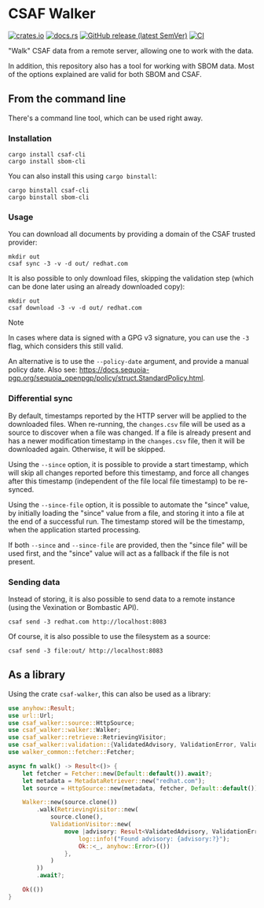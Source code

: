 # CSAF Walker

[![crates.io](https://img.shields.io/crates/v/csaf-walker.svg)](https://crates.io/crates/csaf-walker)
[![docs.rs](https://docs.rs/csaf-walker/badge.svg)](https://docs.rs/csaf-walker)
[![GitHub release (latest SemVer)](https://img.shields.io/github/v/tag/ctron/csaf-walker?sort=semver)](https://github.com/ctron/csaf-walker/releases)
[![CI](https://github.com/ctron/csaf-walker/workflows/CI/badge.svg)](https://github.com/ctron/csaf-walker/actions?query=workflow%3A%22CI%22)

"Walk" CSAF data from a remote server, allowing one to work with the data.

In addition, this repository also has a tool for working with SBOM data. Most of the options explained are valid for
both SBOM and CSAF.

## From the command line

There's a command line tool, which can be used right away.

### Installation

```shell
cargo install csaf-cli
cargo install sbom-cli
```

You can also install this using `cargo binstall`:

```shell
cargo binstall csaf-cli
cargo binstall sbom-cli
```

### Usage

You can download all documents by providing a domain of the CSAF trusted provider:

```shell
mkdir out
csaf sync -3 -v -d out/ redhat.com
```

It is also possible to only download files, skipping the validation step (which can be done later using an already
downloaded copy):

```shell
mkdir out
csaf download -3 -v -d out/ redhat.com
```

> [!NOTE]
> In cases where data is signed with a GPG v3 signature, you can use the `-3` flag, which considers this still valid.
>
> An alternative is to use the `--policy-date` argument, and provide a manual policy date. Also
> see: <https://docs.sequoia-pgp.org/sequoia_openpgp/policy/struct.StandardPolicy.html>.

### Differential sync

By default, timestamps reported by the HTTP server will be applied to the downloaded files. When re-running, the
`changes.csv` file will be used as a source to discover when a file was changed. If a file is already present and has
a newer modification timestamp in the `changes.csv` file, then it will be downloaded again. Otherwise, it will be
skipped.

Using the `--since` option, it is possible to provide a start timestamp, which will skip all changes reported before
this timestamp, and force all changes after this timestamp (independent of the file local file timestamp) to be
re-synced.

Using the `--since-file` option, it is possible to automate the "since" value, by initially loading the "since" value
from a file, and storing it into a file at the end of a successful run. The timestamp stored will be the timestamp,
when the application started processing.

If both `--since` and `--since-file` are provided, then the "since file" will be used first, and the "since" value will
act as a fallback if the file is not present.

### Sending data

Instead of storing, it is also possible to send data to a remote instance (using the Vexination or Bombastic API).

```shell
csaf send -3 redhat.com http://localhost:8083
```

Of course, it is also possible to use the filesystem as a source:

```shell
csaf send -3 file:out/ http://localhost:8083
```

## As a library

Using the crate `csaf-walker`, this can also be used as a library:

```rust
use anyhow::Result;
use url::Url;
use csaf_walker::source::HttpSource;
use csaf_walker::walker::Walker;
use csaf_walker::retrieve::RetrievingVisitor;
use csaf_walker::validation::{ValidatedAdvisory, ValidationError, ValidationVisitor};
use walker_common::fetcher::Fetcher;

async fn walk() -> Result<()> {
    let fetcher = Fetcher::new(Default::default()).await?;
    let metadata = MetadataRetriever::new("redhat.com");
    let source = HttpSource::new(metadata, fetcher, Default::default());

    Walker::new(source.clone())
        .walk(RetrievingVisitor::new(
            source.clone(),
            ValidationVisitor::new(
                move |advisory: Result<ValidatedAdvisory, ValidationError>| async move {
                    log::info!("Found advisory: {advisory:?}");
                    Ok::<_, anyhow::Error>(())
                },
            )
        ))
        .await?;

    Ok(())
}
```
